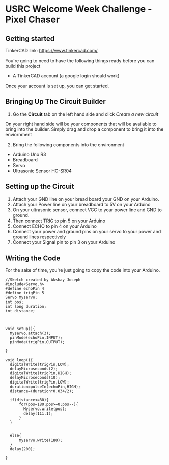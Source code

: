 # USRC Welcome Week Challenge - Pixel Chaser

## Getting started

TinkerCAD link: https://www.tinkercad.com/

You're going to need to have the following things ready before you can build this project

- A TinkerCAD account (a google login should work)

Once your account is set up, you can get started.

## Bringing Up The Circuit Builder

1. Go the **Circuit** tab on the left hand side and click *Create a new circuit*

On your right hand side will be your components that will be available to bring into the builder. Simply drag and drop a component to bring it into the enviornment

2. Bring the following components into the environment

- Arduino Uno R3
- Breadboard
- Servo
- Ultrasonic Sensor HC-SR04

## Setting up the Circuit

1. Attach your GND line on your bread board your GND on your Arduino. 
2. Attach your Power line on your breadboard to 5V on your Arduino
3. On your ultrasonic sensor, connect VCC to your power line and GND to ground.
4. Then connect TRIG to pin 5 on your Arduino
5. Connect ECHO to pin 4 on your Arduino
6. Connect your power and ground pins on your servo to your power and ground lines respectively
7. Connect your Signal pin to pin 3 on your Arduino

## Writing the Code
For the sake of time, you're just going to copy the code into your Arduino.

```
//Sketch created by Akshay Joseph
#include<Servo.h>
#define echoPin 4
#define trigPin 5
Servo Myservo;
int pos;
int long duration;
int distance;



void setup(){ 
  Myservo.attach(3);
  pinMode(echoPin,INPUT);
  pinMode(trigPin,OUTPUT);

}
  
void loop(){
  digitalWrite(trigPin,LOW);
  delayMicroseconds(2); 
  digitalWrite(trigPin,HIGH);
  delayMicroseconds(10); 
  digitalWrite(trigPin,LOW);
  duration=pulseIn(echoPin,HIGH);
  distance=(duration*0.034/2);

  if(distance<=80){
      for(pos=180;pos>=0;pos--){
        Myservo.write(pos);
        delay(111.1);
      }
  }


  else{
      Myservo.write(180);
  }
  delay(200);
  
}
```



